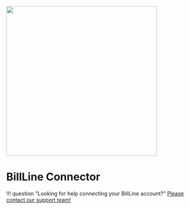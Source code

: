 <img src="https://static.openfintech.io/payment_providers/billline/logo.svg?w=400" width="400px" >

# BillLine Connector

!!! question "Looking for help connecting your BillLine account?"
    [Please contact our support team!](mailto:{{custom.support_email}})